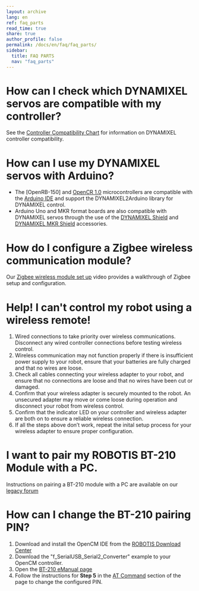 ```yaml
---
layout: archive
lang: en
ref: faq_parts
read_time: true
share: true
author_profile: false
permalink: /docs/en/faq/faq_parts/
sidebar:
  title: FAQ PARTS
  nav: "faq_parts"
---
```


# How can I check which DYNAMIXEL servos are compatible with my controller?
See the [Controller Compatibility Chart](docs/en/parts/controller/controller_compatibility/) for information on DYNAMIXEL controller compatibility.

# How can I use my DYNAMIXEL servos with Arduino?
* The [OpenRB-150] and [OpenCR 1.0](/docs/en/parts/controller/opencr10/) microcontrollers are compatible with the [Arduino IDE](docs/en/software/arduino_ide/) and support the DYNAMIXEL2Arduino library for DYNAMIXEL control.
* Arduino Uno and MKR format boards are also compatible with DYNAMIXEL servos through the use of the [DYNAMIXEL Shield](/docs/en/parts/interface/dynamixel_shield/) and [DYNAMIXEL MKR Shield](/docs/en/parts/interface/mkr_shield/) accessories.

# How do I configure a Zigbee wireless communication module?
Our [Zigbee wireless module set up](https://youtu.be/YgebCObXJZg) video provides a walkthrough of Zigbee setup and configuration.

# Help! I can't control my robot using a wireless remote!

 1. Wired connections to take priority over wireless communications. Disconnect any wired controller connections before testing wireless control.
 2. Wireless communication may not function properly if there is insufficient power supply to your robot, ensure that your batteries are fully charged and that no wires are loose.
 3. Check all cables connecting your wireless adapter to your robot, and ensure that no connections are loose and that no wires have been cut or damaged.
 4. Confirm that your wireless adapter is securely mounted to the robot. An unsecured adapter may move or come loose during operation and disconnect your robot from wireless control.
 5. Confirm that the indicator LED on your controller and wireless adapter are both on to ensure a reliable wireless connection.
 6. If all the steps above don’t work, repeat the inital setup process for your wireless adapter to ensure proper configuration.

# I want to pair my ROBOTIS BT-210 Module with a PC.
Instructions on pairing a BT-210 module with a PC are available on our [legacy forum](http://en.robotis.com/model/board.php?bo_table=robotis_faq_en&wr_id=42&sca=NETWORK)

# How can I change the BT-210 pairing PIN?

1. Download and install the OpenCM IDE from the [ROBOTIS Download Center](http://en.robotis.com/service/downloadpage.php?ca_id=10)
2. Download the "f_SerialUSB_Serial2_Converter" example to your OpenCM controller.
3. Open the [BT-210 eManual page](/docs/en/parts/communication/bt-210/#bt-210-setting)
4. Follow the instructions for **Step 5** in the [AT Command](/docs/en/parts/communication/bt-210/#at-commands) section of the page to change the configured PIN.



[OpenCM9.04]: /docs/en/parts/controller/opencm904/#introduction

[OpenCM485 EXP Board]: /docs/en/parts/controller/opencm485exp/
